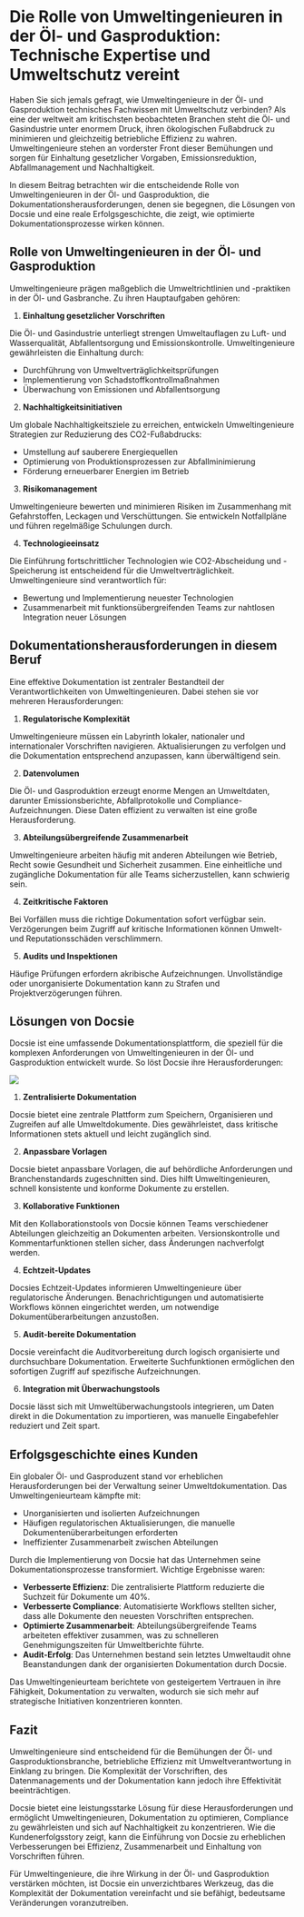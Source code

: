 # Die Rolle von Umweltingenieuren in der Öl- und Gasproduktion: Technische Expertise und Umweltschutz vereint

Haben Sie sich jemals gefragt, wie Umweltingenieure in der Öl- und Gasproduktion technisches Fachwissen mit Umweltschutz verbinden? Als eine der weltweit am kritischsten beobachteten Branchen steht die Öl- und Gasindustrie unter enormem Druck, ihren ökologischen Fußabdruck zu minimieren und gleichzeitig betriebliche Effizienz zu wahren. Umweltingenieure stehen an vorderster Front dieser Bemühungen und sorgen für Einhaltung gesetzlicher Vorgaben, Emissionsreduktion, Abfallmanagement und Nachhaltigkeit.

In diesem Beitrag betrachten wir die entscheidende Rolle von Umweltingenieuren in der Öl- und Gasproduktion, die Dokumentationsherausforderungen, denen sie begegnen, die Lösungen von Docsie und eine reale Erfolgsgeschichte, die zeigt, wie optimierte Dokumentationsprozesse wirken können.

## Rolle von Umweltingenieuren in der Öl- und Gasproduktion

Umweltingenieure prägen maßgeblich die Umweltrichtlinien und -praktiken in der Öl- und Gasbranche. Zu ihren Hauptaufgaben gehören:

1. **Einhaltung gesetzlicher Vorschriften**

Die Öl- und Gasindustrie unterliegt strengen Umweltauflagen zu Luft- und Wasserqualität, Abfallentsorgung und Emissionskontrolle. Umweltingenieure gewährleisten die Einhaltung durch:

* Durchführung von Umweltverträglichkeitsprüfungen
* Implementierung von Schadstoffkontrollmaßnahmen
* Überwachung von Emissionen und Abfallentsorgung

2. **Nachhaltigkeitsinitiativen**

Um globale Nachhaltigkeitsziele zu erreichen, entwickeln Umweltingenieure Strategien zur Reduzierung des CO2-Fußabdrucks:

* Umstellung auf sauberere Energiequellen
* Optimierung von Produktionsprozessen zur Abfallminimierung
* Förderung erneuerbarer Energien im Betrieb

3. **Risikomanagement**

Umweltingenieure bewerten und minimieren Risiken im Zusammenhang mit Gefahrstoffen, Leckagen und Verschüttungen. Sie entwickeln Notfallpläne und führen regelmäßige Schulungen durch.

4. **Technologieeinsatz**

Die Einführung fortschrittlicher Technologien wie CO2-Abscheidung und -Speicherung ist entscheidend für die Umweltverträglichkeit. Umweltingenieure sind verantwortlich für:

* Bewertung und Implementierung neuester Technologien
* Zusammenarbeit mit funktionsübergreifenden Teams zur nahtlosen Integration neuer Lösungen

## Dokumentationsherausforderungen in diesem Beruf

Eine effektive Dokumentation ist zentraler Bestandteil der Verantwortlichkeiten von Umweltingenieuren. Dabei stehen sie vor mehreren Herausforderungen:

1. **Regulatorische Komplexität**

Umweltingenieure müssen ein Labyrinth lokaler, nationaler und internationaler Vorschriften navigieren. Aktualisierungen zu verfolgen und die Dokumentation entsprechend anzupassen, kann überwältigend sein.

2. **Datenvolumen**

Die Öl- und Gasproduktion erzeugt enorme Mengen an Umweltdaten, darunter Emissionsberichte, Abfallprotokolle und Compliance-Aufzeichnungen. Diese Daten effizient zu verwalten ist eine große Herausforderung.

3. **Abteilungsübergreifende Zusammenarbeit**

Umweltingenieure arbeiten häufig mit anderen Abteilungen wie Betrieb, Recht sowie Gesundheit und Sicherheit zusammen. Eine einheitliche und zugängliche Dokumentation für alle Teams sicherzustellen, kann schwierig sein.

4. **Zeitkritische Faktoren**

Bei Vorfällen muss die richtige Dokumentation sofort verfügbar sein. Verzögerungen beim Zugriff auf kritische Informationen können Umwelt- und Reputationsschäden verschlimmern.

5. **Audits und Inspektionen**

Häufige Prüfungen erfordern akribische Aufzeichnungen. Unvollständige oder unorganisierte Dokumentation kann zu Strafen und Projektverzögerungen führen.

## Lösungen von Docsie

Docsie ist eine umfassende Dokumentationsplattform, die speziell für die komplexen Anforderungen von Umweltingenieuren in der Öl- und Gasproduktion entwickelt wurde. So löst Docsie ihre Herausforderungen:

![](https://cdn.docsie.io/workspace_PxAvC1Uenuc7ad6H3/doc_wn84Jkoc6hIMTO2eE/file_F1TpTXd7AFYoSrPvt/image_2ba07996-b5ee-66aa-fee3-f88d6b40b3b5.jpg)

1. **Zentralisierte Dokumentation**

Docsie bietet eine zentrale Plattform zum Speichern, Organisieren und Zugreifen auf alle Umweltdokumente. Dies gewährleistet, dass kritische Informationen stets aktuell und leicht zugänglich sind.

2. **Anpassbare Vorlagen**

Docsie bietet anpassbare Vorlagen, die auf behördliche Anforderungen und Branchenstandards zugeschnitten sind. Dies hilft Umweltingenieuren, schnell konsistente und konforme Dokumente zu erstellen.

3. **Kollaborative Funktionen**

Mit den Kollaborationstools von Docsie können Teams verschiedener Abteilungen gleichzeitig an Dokumenten arbeiten. Versionskontrolle und Kommentarfunktionen stellen sicher, dass Änderungen nachverfolgt werden.

4. **Echtzeit-Updates**

Docsies Echtzeit-Updates informieren Umweltingenieure über regulatorische Änderungen. Benachrichtigungen und automatisierte Workflows können eingerichtet werden, um notwendige Dokumentüberarbeitungen anzustoßen.

5. **Audit-bereite Dokumentation**

Docsie vereinfacht die Auditvorbereitung durch logisch organisierte und durchsuchbare Dokumentation. Erweiterte Suchfunktionen ermöglichen den sofortigen Zugriff auf spezifische Aufzeichnungen.

6. **Integration mit Überwachungstools**

Docsie lässt sich mit Umweltüberwachungstools integrieren, um Daten direkt in die Dokumentation zu importieren, was manuelle Eingabefehler reduziert und Zeit spart.

## Erfolgsgeschichte eines Kunden

Ein globaler Öl- und Gasproduzent stand vor erheblichen Herausforderungen bei der Verwaltung seiner Umweltdokumentation. Das Umweltingenieurteam kämpfte mit:

* Unorganisierten und isolierten Aufzeichnungen
* Häufigen regulatorischen Aktualisierungen, die manuelle Dokumentenüberarbeitungen erforderten
* Ineffizienter Zusammenarbeit zwischen Abteilungen

Durch die Implementierung von Docsie hat das Unternehmen seine Dokumentationsprozesse transformiert. Wichtige Ergebnisse waren:

* **Verbesserte Effizienz**: Die zentralisierte Plattform reduzierte die Suchzeit für Dokumente um 40%.
* **Verbesserte Compliance**: Automatisierte Workflows stellten sicher, dass alle Dokumente den neuesten Vorschriften entsprechen.
* **Optimierte Zusammenarbeit**: Abteilungsübergreifende Teams arbeiteten effektiver zusammen, was zu schnelleren Genehmigungszeiten für Umweltberichte führte.
* **Audit-Erfolg**: Das Unternehmen bestand sein letztes Umweltaudit ohne Beanstandungen dank der organisierten Dokumentation durch Docsie.

Das Umweltingenieurteam berichtete von gesteigertem Vertrauen in ihre Fähigkeit, Dokumentation zu verwalten, wodurch sie sich mehr auf strategische Initiativen konzentrieren konnten.

## Fazit

Umweltingenieure sind entscheidend für die Bemühungen der Öl- und Gasproduktionsbranche, betriebliche Effizienz mit Umweltverantwortung in Einklang zu bringen. Die Komplexität der Vorschriften, des Datenmanagements und der Dokumentation kann jedoch ihre Effektivität beeinträchtigen.

Docsie bietet eine leistungsstarke Lösung für diese Herausforderungen und ermöglicht Umweltingenieuren, Dokumentation zu optimieren, Compliance zu gewährleisten und sich auf Nachhaltigkeit zu konzentrieren. Wie die Kundenerfolgsstory zeigt, kann die Einführung von Docsie zu erheblichen Verbesserungen bei Effizienz, Zusammenarbeit und Einhaltung von Vorschriften führen.

Für Umweltingenieure, die ihre Wirkung in der Öl- und Gasproduktion verstärken möchten, ist Docsie ein unverzichtbares Werkzeug, das die Komplexität der Dokumentation vereinfacht und sie befähigt, bedeutsame Veränderungen voranzutreiben.